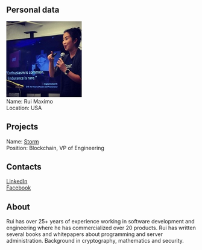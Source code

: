 ## Personal data
![arry yu photo](photo/arry_yu.jpg)  
Name:   Rui Maximo  
Location: USA
## Projects 
Name: [Storm](../projects/storm.md)  
Position: Blockchain, VP of Engineering  
## Contacts
[LinkedIn](https://www.linkedin.com/in/maximo/)    
[Facebook](https://www.facebook.com/rui.maximo.14)
## About
Rui has over 25+ years of experience working in software development and engineering where he has commercialized over 20 products. Rui has written several books and whitepapers about programming and server administration. Background in cryptography, mathematics and security.
